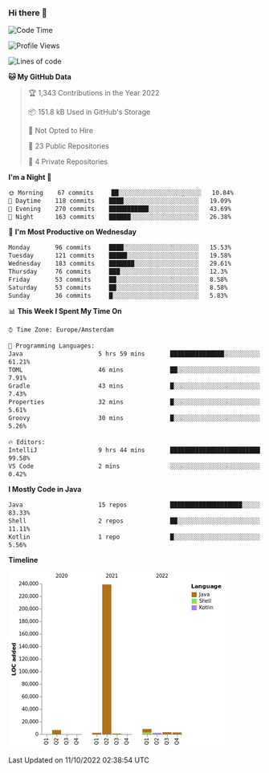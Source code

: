 ### Hi there 👋


<!--START_SECTION:waka-->
![Code Time](http://img.shields.io/badge/Code%20Time-2%2C515%20hrs%2054%20mins-blue)

![Profile Views](http://img.shields.io/badge/Profile%20Views-6-blue)

![Lines of code](https://img.shields.io/badge/From%20Hello%20World%20I%27ve%20Written-265%20Thousand%20lines%20of%20code-blue)

**🐱 My GitHub Data** 

> 🏆 1,343 Contributions in the Year 2022
 > 
> 📦 151.8 kB Used in GitHub's Storage 
 > 
> 🚫 Not Opted to Hire
 > 
> 📜 23 Public Repositories 
 > 
> 🔑 4 Private Repositories  
 > 
**I'm a Night 🦉** 

```text
🌞 Morning    67 commits     ██░░░░░░░░░░░░░░░░░░░░░░░   10.84% 
🌆 Daytime    118 commits    ████░░░░░░░░░░░░░░░░░░░░░   19.09% 
🌃 Evening    270 commits    ███████████░░░░░░░░░░░░░░   43.69% 
🌙 Night      163 commits    ██████░░░░░░░░░░░░░░░░░░░   26.38%

```
📅 **I'm Most Productive on Wednesday** 

```text
Monday       96 commits     ████░░░░░░░░░░░░░░░░░░░░░   15.53% 
Tuesday      121 commits    █████░░░░░░░░░░░░░░░░░░░░   19.58% 
Wednesday    183 commits    ███████░░░░░░░░░░░░░░░░░░   29.61% 
Thursday     76 commits     ███░░░░░░░░░░░░░░░░░░░░░░   12.3% 
Friday       53 commits     ██░░░░░░░░░░░░░░░░░░░░░░░   8.58% 
Saturday     53 commits     ██░░░░░░░░░░░░░░░░░░░░░░░   8.58% 
Sunday       36 commits     █░░░░░░░░░░░░░░░░░░░░░░░░   5.83%

```


📊 **This Week I Spent My Time On** 

```text
⌚︎ Time Zone: Europe/Amsterdam

💬 Programming Languages: 
Java                     5 hrs 59 mins       ███████████████░░░░░░░░░░   61.21% 
TOML                     46 mins             ██░░░░░░░░░░░░░░░░░░░░░░░   7.91% 
Gradle                   43 mins             █░░░░░░░░░░░░░░░░░░░░░░░░   7.43% 
Properties               32 mins             █░░░░░░░░░░░░░░░░░░░░░░░░   5.61% 
Groovy                   30 mins             █░░░░░░░░░░░░░░░░░░░░░░░░   5.26%

🔥 Editors: 
IntelliJ                 9 hrs 44 mins       █████████████████████████   99.58% 
VS Code                  2 mins              ░░░░░░░░░░░░░░░░░░░░░░░░░   0.42%

```

**I Mostly Code in Java** 

```text
Java                     15 repos            ████████████████████░░░░░   83.33% 
Shell                    2 repos             ██░░░░░░░░░░░░░░░░░░░░░░░   11.11% 
Kotlin                   1 repo              █░░░░░░░░░░░░░░░░░░░░░░░░   5.56%

```


**Timeline**

![Chart not found](https://raw.githubusercontent.com/powercasgamer/powercasgamer/master/charts/bar_graph.png) 


 Last Updated on 11/10/2022 02:38:54 UTC
<!--END_SECTION:waka-->
